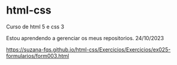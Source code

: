 # html-css
 Curso de html 5 e css 3

Estou aprendendo a gerenciar os meus repositorios. 24/10/2023

https://suzana-fqs.github.io/html-css/Exercicios/Exercicios/ex025-formularios/form003.html
